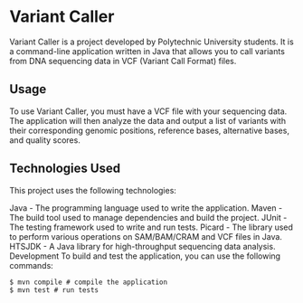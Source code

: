 # Variant Caller

Variant Caller is a project developed by Polytechnic University students. It is a command-line application written in Java that allows you to call variants from DNA sequencing data in VCF (Variant Call Format) files.

## Usage
To use Variant Caller, you must have a VCF file with your sequencing data. The application will then analyze the data and output a list of variants with their corresponding genomic positions, reference bases, alternative bases, and quality scores.

## Technologies Used
This project uses the following technologies:

Java - The programming language used to write the application.
Maven - The build tool used to manage dependencies and build the project.
JUnit - The testing framework used to write and run tests.
Picard - The library used to perform various operations on SAM/BAM/CRAM and VCF files in Java.
HTSJDK - A Java library for high-throughput sequencing data analysis.
Development
To build and test the application, you can use the following commands:

```
$ mvn compile # compile the application
$ mvn test # run tests
```
